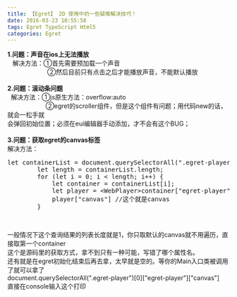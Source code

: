 ```yaml
---
title: 【Egret】 2D 使用中的一些疑难解决技巧！
date: 2016-03-23 10:55:58
tags: Egret TypeScript Html5
categories: Egret
---
```


<!--more-->


<strong>1.问题：声音在ios上无法播放</strong><br>
&nbsp;&nbsp; 解决方法：①首先需要预加载一个声音<br>
&nbsp;&nbsp;&nbsp;&nbsp;&nbsp;&nbsp;&nbsp;&nbsp;&nbsp;&nbsp;&nbsp;&nbsp;&nbsp;&nbsp;&nbsp;&nbsp;&nbsp;&nbsp;&nbsp;&nbsp;&nbsp;&nbsp; ②然后目前只有点击之后才能播放声音，不能默认播放<br>
<br>
<strong>2.问题：滚动条问题</strong><br>
&nbsp; 解决方法：①js原生方法：overflow:auto<br>
&nbsp;&nbsp;&nbsp;&nbsp;&nbsp;&nbsp;&nbsp;&nbsp;&nbsp;&nbsp;&nbsp;&nbsp;&nbsp;&nbsp;&nbsp;&nbsp;&nbsp;&nbsp;&nbsp;&nbsp;&nbsp; ②egret的scroller组件，但是这个组件有问题；用代码new的话，就会一松手就<br>
会弹回初始位置；必须在eui编辑器手动添加，才不会有这个BUG；<br>
<br>
<strong>3.问题：获取egret的canvas标签</strong><br>
解决方法：<br>
<pre code_snippet_id="2235030" snippet_file_name="blog_20170301_1_5966529"  code_snippet_id="2235030" snippet_file_name="blog_20170301_1_5966529" name="code" class="javascript">let containerList = document.querySelectorAll(&quot;.egret-player&quot;);
        let length = containerList.length;
        for (let i = 0; i &lt; length; i++) {
            let container = containerList[i];
            let player = &lt;WebPlayer&gt;container[&quot;egret-player&quot;];
            player[&quot;canvas&quot;] //这个就是canvas
        }</pre><br>
一般情况下这个查询结果的列表长度就是1，你只取默认的canvas就不用遍历，直接取第一个container<br>
这个是源码里的获取方式，拿不到只有一种可能，写错了哪个属性名。<br>
还有就是在egret初始化结束后再去拿，太早就是空的。等你的Main入口类被调用了就可以拿了<br>
document.querySelectorAll(&quot;.egret-player&quot;)[0][&quot;egret-player&quot;][&quot;canvas&quot;]<br>
直接在console输入这个打印<br>
<br>
<br>
<br>
<br>
